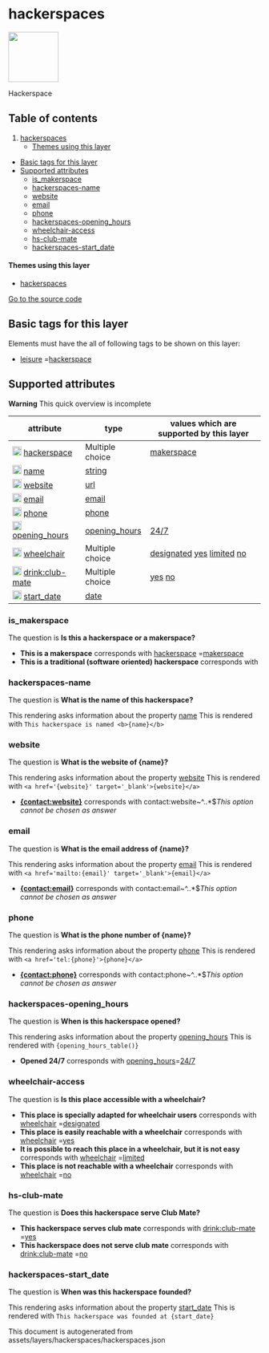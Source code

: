 hackerspaces
==============



<img src='https://mapcomplete.osm.be/./assets/themes/hackerspaces/glider.svg' height="100px"> 

Hackerspace

## Table of contents

1. [hackerspaces](#hackerspaces)
    * [Themes using this layer](#themes-using-this-layer)

- [Basic tags for this layer](#basic-tags-for-this-layer)
- [Supported attributes](#supported-attributes)
    + [is_makerspace](#is_makerspace)
    + [hackerspaces-name](#hackerspaces-name)
    + [website](#website)
    + [email](#email)
    + [phone](#phone)
    + [hackerspaces-opening_hours](#hackerspaces-opening_hours)
    + [wheelchair-access](#wheelchair-access)
    + [hs-club-mate](#hs-club-mate)
    + [hackerspaces-start_date](#hackerspaces-start_date)

#### Themes using this layer

- [hackerspaces](https://mapcomplete.osm.be/hackerspaces)

[Go to the source code](../assets/layers/hackerspaces/hackerspaces.json)



Basic tags for this layer
---------------------------



Elements must have the all of following tags to be shown on this layer:

- <a href='https://wiki.openstreetmap.org/wiki/Key:leisure' target='_blank'>leisure</a>
  =<a href='https://wiki.openstreetmap.org/wiki/Tag:leisure%3Dhackerspace' target='_blank'>hackerspace</a>

Supported attributes
----------------------



**Warning** This quick overview is incomplete

attribute | type | values which are supported by this layer
----------- | ------ | ------------------------------------------
[<img src='https://mapcomplete.osm.be/assets/svg/statistics.svg' height='18px'>](https://taginfo.openstreetmap.org/keys/hackerspace#values) [hackerspace](https://wiki.openstreetmap.org/wiki/Key:hackerspace) | Multiple choice | [makerspace](https://wiki.openstreetmap.org/wiki/Tag:hackerspace%3Dmakerspace) [](https://wiki.openstreetmap.org/wiki/Tag:hackerspace%3D)
[<img src='https://mapcomplete.osm.be/assets/svg/statistics.svg' height='18px'>](https://taginfo.openstreetmap.org/keys/name#values) [name](https://wiki.openstreetmap.org/wiki/Key:name) | [string](../SpecialInputElements.md#string) |
[<img src='https://mapcomplete.osm.be/assets/svg/statistics.svg' height='18px'>](https://taginfo.openstreetmap.org/keys/website#values) [website](https://wiki.openstreetmap.org/wiki/Key:website) | [url](../SpecialInputElements.md#url) |
[<img src='https://mapcomplete.osm.be/assets/svg/statistics.svg' height='18px'>](https://taginfo.openstreetmap.org/keys/email#values) [email](https://wiki.openstreetmap.org/wiki/Key:email) | [email](../SpecialInputElements.md#email) |
[<img src='https://mapcomplete.osm.be/assets/svg/statistics.svg' height='18px'>](https://taginfo.openstreetmap.org/keys/phone#values) [phone](https://wiki.openstreetmap.org/wiki/Key:phone) | [phone](../SpecialInputElements.md#phone) |
[<img src='https://mapcomplete.osm.be/assets/svg/statistics.svg' height='18px'>](https://taginfo.openstreetmap.org/keys/opening_hours#values) [opening_hours](https://wiki.openstreetmap.org/wiki/Key:opening_hours) | [opening_hours](../SpecialInputElements.md#opening_hours) | [24/7](https://wiki.openstreetmap.org/wiki/Tag:opening_hours%3D24/7)
[<img src='https://mapcomplete.osm.be/assets/svg/statistics.svg' height='18px'>](https://taginfo.openstreetmap.org/keys/wheelchair#values) [wheelchair](https://wiki.openstreetmap.org/wiki/Key:wheelchair) | Multiple choice | [designated](https://wiki.openstreetmap.org/wiki/Tag:wheelchair%3Ddesignated) [yes](https://wiki.openstreetmap.org/wiki/Tag:wheelchair%3Dyes) [limited](https://wiki.openstreetmap.org/wiki/Tag:wheelchair%3Dlimited) [no](https://wiki.openstreetmap.org/wiki/Tag:wheelchair%3Dno)
[<img src='https://mapcomplete.osm.be/assets/svg/statistics.svg' height='18px'>](https://taginfo.openstreetmap.org/keys/drink:club-mate#values) [drink:club-mate](https://wiki.openstreetmap.org/wiki/Key:drink:club-mate) | Multiple choice | [yes](https://wiki.openstreetmap.org/wiki/Tag:drink:club-mate%3Dyes) [no](https://wiki.openstreetmap.org/wiki/Tag:drink:club-mate%3Dno)
[<img src='https://mapcomplete.osm.be/assets/svg/statistics.svg' height='18px'>](https://taginfo.openstreetmap.org/keys/start_date#values) [start_date](https://wiki.openstreetmap.org/wiki/Key:start_date) | [date](../SpecialInputElements.md#date) |

### is_makerspace

The question is **Is this a hackerspace or a makerspace?**

- **This is a makerspace** corresponds
  with <a href='https://wiki.openstreetmap.org/wiki/Key:hackerspace' target='_blank'>hackerspace</a>
  =<a href='https://wiki.openstreetmap.org/wiki/Tag:hackerspace%3Dmakerspace' target='_blank'>makerspace</a>
- **This is a traditional (software oriented) hackerspace** corresponds with

### hackerspaces-name

The question is **What is the name of this hackerspace?**

This rendering asks information about the property  [name](https://wiki.openstreetmap.org/wiki/Key:name)
This is rendered with `This hackerspace is named <b>{name}</b>`

### website

The question is **What is the website of {name}?**

This rendering asks information about the property  [website](https://wiki.openstreetmap.org/wiki/Key:website)
This is rendered with `<a href='{website}' target='_blank'>{website}</a>`

- **<a href='{contact:website}' target='_blank'>{contact:website}</a>** corresponds with contact:website~^..*$_This
  option cannot be chosen as answer_

### email

The question is **What is the email address of {name}?**

This rendering asks information about the property  [email](https://wiki.openstreetmap.org/wiki/Key:email)
This is rendered with `<a href='mailto:{email}' target='_blank'>{email}</a>`

- **<a href='mailto:{contact:email}' target='_blank'>{contact:email}</a>** corresponds with contact:email~^..*$_This
  option cannot be chosen as answer_

### phone

The question is **What is the phone number of {name}?**

This rendering asks information about the property  [phone](https://wiki.openstreetmap.org/wiki/Key:phone)
This is rendered with `<a href='tel:{phone}'>{phone}</a>`

- **<a href='tel:{contact:phone}'>{contact:phone}</a>** corresponds with contact:phone~^..*$_This option cannot be
  chosen as answer_

### hackerspaces-opening_hours

The question is **When is this hackerspace opened?**

This rendering asks information about the
property  [opening_hours](https://wiki.openstreetmap.org/wiki/Key:opening_hours)
This is rendered with `{opening_hours_table()}`

- **Opened 24/7** corresponds with <a href='https://wiki.openstreetmap.org/wiki/Key:opening_hours' target='_blank'>
  opening_hours</a>=<a href='https://wiki.openstreetmap.org/wiki/Tag:opening_hours%3D24/7' target='_blank'>24/7</a>

### wheelchair-access

The question is **Is this place accessible with a wheelchair?**

- **This place is specially adapted for wheelchair users** corresponds
  with <a href='https://wiki.openstreetmap.org/wiki/Key:wheelchair' target='_blank'>wheelchair</a>
  =<a href='https://wiki.openstreetmap.org/wiki/Tag:wheelchair%3Ddesignated' target='_blank'>designated</a>
- **This place is easily reachable with a wheelchair** corresponds
  with <a href='https://wiki.openstreetmap.org/wiki/Key:wheelchair' target='_blank'>wheelchair</a>
  =<a href='https://wiki.openstreetmap.org/wiki/Tag:wheelchair%3Dyes' target='_blank'>yes</a>
- **It is possible to reach this place in a wheelchair, but it is not easy** corresponds
  with <a href='https://wiki.openstreetmap.org/wiki/Key:wheelchair' target='_blank'>wheelchair</a>
  =<a href='https://wiki.openstreetmap.org/wiki/Tag:wheelchair%3Dlimited' target='_blank'>limited</a>
- **This place is not reachable with a wheelchair** corresponds
  with <a href='https://wiki.openstreetmap.org/wiki/Key:wheelchair' target='_blank'>wheelchair</a>
  =<a href='https://wiki.openstreetmap.org/wiki/Tag:wheelchair%3Dno' target='_blank'>no</a>

### hs-club-mate

The question is **Does this hackerspace serve Club Mate?**

- **This hackerspace serves club mate** corresponds
  with <a href='https://wiki.openstreetmap.org/wiki/Key:drink:club-mate' target='_blank'>drink:club-mate</a>
  =<a href='https://wiki.openstreetmap.org/wiki/Tag:drink:club-mate%3Dyes' target='_blank'>yes</a>
- **This hackerspace does not serve club mate** corresponds
  with <a href='https://wiki.openstreetmap.org/wiki/Key:drink:club-mate' target='_blank'>drink:club-mate</a>
  =<a href='https://wiki.openstreetmap.org/wiki/Tag:drink:club-mate%3Dno' target='_blank'>no</a>

### hackerspaces-start_date

The question is **When was this hackerspace founded?**

This rendering asks information about the property  [start_date](https://wiki.openstreetmap.org/wiki/Key:start_date)
This is rendered with `This hackerspace was founded at {start_date}`

This document is autogenerated from assets/layers/hackerspaces/hackerspaces.json